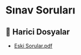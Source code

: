 # Sınav Soruları


<!--Index-->

## 📂 Harici Dosyalar

- [Eski Sorular.pdf](./Eski%20Sorular.pdf)


<!--Index-->

